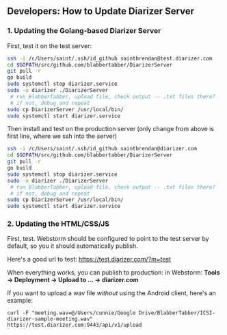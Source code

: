 ## Developers: How to Update Diarizer Server

### 1. Updating the Golang-based Diarizer Server


First, test it on the test server:

```bash
ssh -i /c/Users/saint/.ssh/id_github saintbrendan@test.diarizer.com
cd $GOPATH/src/github.com/blabbertabber/DiarizerServer
git pull -r
go build
sudo systemctl stop diarizer.service
sudo -u diarizer ./DiarizerServer
 # run BlabberTabber, upload file, check output -- .txt files there?
 # if not, debug and repeat
sudo cp DiarizerServer /usr/local/bin/
sudo systemctl start diarizer.service
```

Then install and test on the production server (only change from above is first line, where we ssh into the server)

```bash
ssh -i /c/Users/saint/.ssh/id_github saintbrendan@diarizer.com
cd $GOPATH/src/github.com/blabbertabber/DiarizerServer
git pull -r
go build
sudo systemctl stop diarizer.service
sudo -u diarizer ./DiarizerServer
 # run BlabberTabber, upload file, check output -- .txt files there?
 # if not, debug and repeat
sudo cp DiarizerServer /usr/local/bin/
sudo systemctl start diarizer.service
```

### 2. Updating the HTML/CSS/JS

First, test. Webstorm should be configured to point to the test server by default, so you it should automatically
publish.

Here's a good url to test: <https://test.diarizer.com/?m=test>

When everything works, you can publish to production:
in Webstorm: **Tools &rarr; Deployment &rarr; Upload to ... &rarr; diarizer.com**

If you want to upload a wav file _without_ using the Android client, here's an example:

```
curl -F "meeting.wav=@/Users/cunnie/Google Drive/BlabberTabber/ICSI-diarizer-sample-meeting.wav" https://test.diarizer.com:9443/api/v1/upload
```